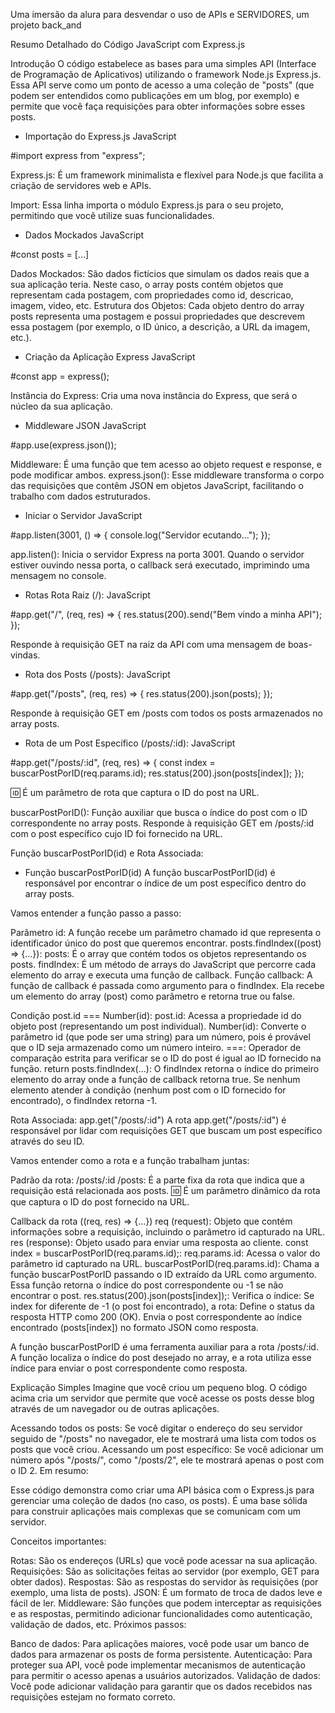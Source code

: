 Uma imersão da alura para desvendar o uso de APIs e SERVIDORES, um projeto back_and

Resumo Detalhado do Código JavaScript com Express.js

Introdução
O código estabelece as bases para uma simples API (Interface de Programação de Aplicativos) utilizando o framework Node.js Express.js. Essa API serve como um ponto de acesso a uma coleção de "posts" (que podem ser entendidos como publicações em um blog, por exemplo) e permite que você faça requisições para obter informações sobre esses posts.

- Importação do Express.js
JavaScript

#import express from "express"; 


Express.js: É um framework minimalista e flexível para Node.js que facilita a criação de servidores web e APIs.

Import: Essa linha importa o módulo Express.js para o seu projeto, permitindo que você utilize suas funcionalidades.

- Dados Mockados
JavaScript

#const posts = [...]

Dados Mockados: São dados fictícios que simulam os dados reais que a sua aplicação teria. Neste caso, o array posts contém objetos que representam cada postagem, com propriedades como id, descricao, imagem, video, etc.
Estrutura dos Objetos: Cada objeto dentro do array posts representa uma postagem e possui propriedades que descrevem essa postagem (por exemplo, o ID único, a descrição, a URL da imagem, etc.).

- Criação da Aplicação Express
JavaScript

#const app = express();

Instância do Express: Cria uma nova instância do Express, que será o núcleo da sua aplicação.

- Middleware JSON
JavaScript

#app.use(express.json());

Middleware: É uma função que tem acesso ao objeto request e response, e pode modificar ambos.
express.json(): Esse middleware transforma o corpo das requisições que contêm JSON em objetos JavaScript, facilitando o trabalho com dados estruturados.

- Iniciar o Servidor
JavaScript

#app.listen(3001, () => {
    console.log("Servidor ecutando...");
 });


app.listen(): Inicia o servidor Express na porta 3001. Quando o servidor estiver ouvindo nessa porta, o callback será executado, imprimindo uma mensagem no console.

- Rotas
Rota Raiz (/):
JavaScript

#app.get("/", (req, res) =>  {
    res.status(200).send("Bem vindo a minha API");
});

Responde à requisição GET na raiz da API com uma mensagem de boas-vindas.

- Rota dos Posts (/posts):
JavaScript

#app.get("/posts", (req, res) => {
    res.status(200).json(posts);
});

Responde à requisição GET em /posts com todos os posts armazenados no array posts.

- Rota de um Post Específico (/posts/:id):
JavaScript

#app.get("/posts/:id", (req, res) => {
    const index = buscarPostPorID(req.params.id);
    res.status(200).json(posts[index]);
});

:id: É um parâmetro de rota que captura o ID do post na URL.

buscarPostPorID(): Função auxiliar que busca o índice do post com o ID correspondente no array posts.
Responde à requisição GET em /posts/:id com o post específico cujo ID foi fornecido na URL.

Função buscarPostPorID(id) e Rota Associada:

- Função buscarPostPorID(id)
A função buscarPostPorID(id) é responsável por encontrar o índice de um post específico dentro do array posts.

Vamos entender a função passo a passo:

Parâmetro id: A função recebe um parâmetro chamado id que representa o identificador único do post que queremos encontrar.
posts.findIndex((post) => {...}):
posts: É o array que contém todos os objetos representando os posts.
findIndex: É um método de arrays do JavaScript que percorre cada elemento do array e executa uma função de callback.
Função callback: A função de callback é passada como argumento para o findIndex. Ela recebe um elemento do array (post) como parâmetro e retorna true ou false.

Condição post.id === Number(id):
post.id: Acessa a propriedade id do objeto post (representando um post individual).
Number(id): Converte o parâmetro id (que pode ser uma string) para um número, pois é provável que o ID seja armazenado como um número inteiro.
===: Operador de comparação estrita para verificar se o ID do post é igual ao ID fornecido na função.
return posts.findIndex(...):
O findIndex retorna o índice do primeiro elemento do array onde a função de callback retorna true.
Se nenhum elemento atender à condição (nenhum post com o ID fornecido for encontrado), o findIndex retorna -1.

Rota Associada: app.get("/posts/:id")
A rota app.get("/posts/:id") é responsável por lidar com requisições GET que buscam um post específico através do seu ID.

Vamos entender como a rota e a função trabalham juntas:

Padrão da rota: /posts/:id
/posts: É a parte fixa da rota que indica que a requisição está relacionada aos posts.
:id: É um parâmetro dinâmico da rota que captura o ID do post fornecido na URL.

Callback da rota ((req, res) => {...})
req (request): Objeto que contém informações sobre a requisição, incluindo o parâmetro id capturado na URL.
res (response): Objeto usado para enviar uma resposta ao cliente.
const index = buscarPostPorID(req.params.id);:
req.params.id: Acessa o valor do parâmetro id capturado na URL.
buscarPostPorID(req.params.id): Chama a função buscarPostPorID passando o ID extraído da URL como argumento. Essa função retorna o índice do post correspondente ou -1 se não encontrar o post.
res.status(200).json(posts[index]);:
Verifica o índice:
Se index for diferente de -1 (o post foi encontrado), a rota:
Define o status da resposta HTTP como 200 (OK).
Envia o post correspondente ao índice encontrado (posts[index]) no formato JSON como resposta.

A função buscarPostPorID é uma ferramenta auxiliar para a rota /posts/:id. A função localiza o índice do post desejado no array, e a rota utiliza esse índice para enviar o post correspondente como resposta.

Explicação Simples
Imagine que você criou um pequeno blog. O código acima cria um servidor que permite que você acesse os posts desse blog através de um navegador ou de outras aplicações.

Acessando todos os posts: Se você digitar o endereço do seu servidor seguido de "/posts" no navegador, ele te mostrará uma lista com todos os posts que você criou.
Acessando um post específico: Se você adicionar um número após "/posts/", como "/posts/2", ele te mostrará apenas o post com o ID 2.
Em resumo:

Esse código demonstra como criar uma API básica com o Express.js para gerenciar uma coleção de dados (no caso, os posts). É uma base sólida para construir aplicações mais complexas que se comunicam com um servidor.

Conceitos importantes:

Rotas: São os endereços (URLs) que você pode acessar na sua aplicação.
Requisições: São as solicitações feitas ao servidor (por exemplo, GET para obter dados).
Respostas: São as respostas do servidor às requisições (por exemplo, uma lista de posts).
JSON: É um formato de troca de dados leve e fácil de ler.
Middleware: São funções que podem interceptar as requisições e as respostas, permitindo adicionar funcionalidades como autenticação, validação de dados, etc.
Próximos passos:

Banco de dados: Para aplicações maiores, você pode usar um banco de dados para armazenar os posts de forma persistente.
Autenticação: Para proteger sua API, você pode implementar mecanismos de autenticação para permitir o acesso apenas a usuários autorizados.
Validação de dados: Você pode adicionar validação para garantir que os dados recebidos nas requisições estejam no formato correto.